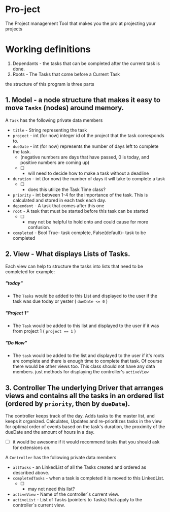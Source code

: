 # Pro-ject 
The Project management Tool that makes you the pro at projecting your projects


# Working definitions
1. Dependants - the tasks that can be completed after the current task is done.
2. Roots - The Tasks that come before a Current Task

the structure of this program is three parts

## 1. Model - a node structure that makes it easy to move `Tasks` (nodes) around memory.

A `Task` has the following private data members


* `title` - String representing the task
* `project` - int (for now) integer id of the project that the task corresponds to.
* `dueDate` - int (for now) represents the number of days left to complete the task.
  * (negative numbers are days that have passed, 0 is today, and positive numbers are coming up)
  * [ ] - will need to decide how to make a task without a deadline
* `duration` - int (for now) the number of days it will take to complete a task
  * [ ] - does this utilize the Task Time class?
* `priority` - int between 1-4 for the importance of the task. This is calculated and stored in each task each day.
* `dependant` - A task that comes after this one
* `root` - A task that must be started before this task can be started
  * [ ] - may not be helpful to hold onto and could cause for more confusion.
* `completed` - Bool True- task complete, False(default)- task to be completed



## 2. View - What displays Lists of Tasks.

Each view can help to structure the tasks into lists that need to be completed for example:


##### "today"
* The `Tasks` would be added to this List and displayed to the user if the task was due today or yester ( `dueDate <= 0` )
##### "Project 1"
* The `Task` would be added to this list and displayed to the user if it was from project 1 ( `project == 1` )
##### "Do Now"
* The `task` would be added to the list and displayed to the user if it's roots are complete and there is enough time to complete that task.
Of course there would be other views too. This class should not have any data members. just methods for displaying the controller's `activeView`


## 3. Controller The underlying Driver that arranges views and contains all the tasks in an ordered list (ordered by `priority`, then by `dueDate`).

The controller keeps track of the day.
Adds tasks to the master list, and keeps it organized.
Calculates, Updates and re-prioritizes tasks in the view for optimal order of events based on the task's duration, the proximity of the dueDate and the amount of hours in a day.
 * [ ] it would be awesome if it would recommend tasks that you should ask for extensions on.


A `Controller` has the following private data members
* `allTasks` - an LinkedList of all the Tasks created and ordered as described above.
* `completedTasks` - when a task is completed it is moved to this LinkedList.
  * [ ] - may not need this list?
* `activeView` - Name of the controller`s current view.
* `activeList` - List of Tasks (pointers to Tasks) that apply to the controller`s current view.

